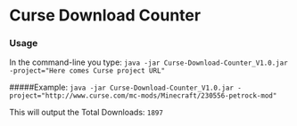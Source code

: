 # Curse Download Counter

### Usage
In the command-line you type: `java -jar Curse-Download-Counter_V1.0.jar -project="Here comes Curse project URL"`

#####Example:
`java -jar Curse-Download-Counter_V1.0.jar -project="http://www.curse.com/mc-mods/Minecraft/230556-petrock-mod"`

This will output the Total Downloads: `1897`
